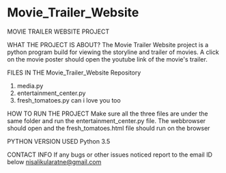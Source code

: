 # Movie_Trailer_Website 
MOVIE TRAILER WEBSITE PROJECT

WHAT THE PROJECT IS ABOUT?
The Movie Trailer Website project is a python program build for viewing the storyline and trailer of movies.  A click on the movie poster should open the youtube link of the movie's trailer.

FILES IN THE Movie_Trailer_Website Repository
 1) media.py  
 2) entertainment_center.py  
 3) fresh_tomatoes.py can i love you too
 
 HOW TO RUN THE PROJECT 
 Make sure all the three files are under the same folder and run the entertainment_center.py file.
 The webbrowser should open and the fresh_tomatoes.html file should run on the browser
 
 PYTHON VERSION USED
 Python 3.5
 
 CONTACT INFO 
 If any bugs or other issues noticed report to the email ID below  nisalikularatne@gmail.com
